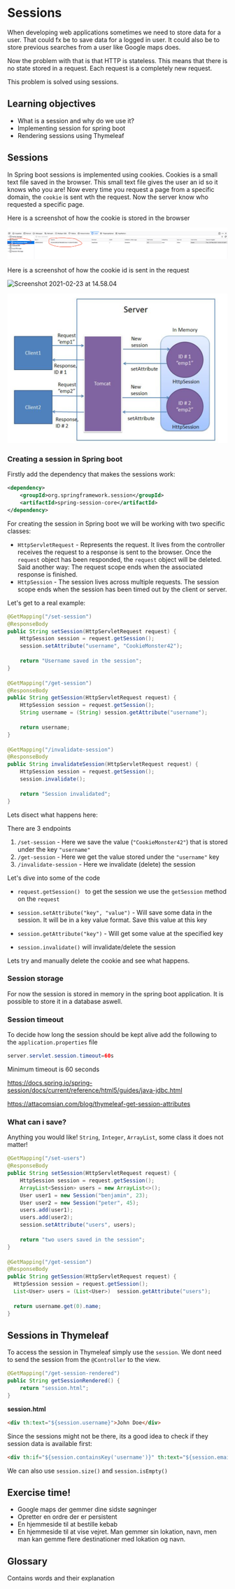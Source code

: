 # Sessions

When developing web applications sometimes we need to store data for a user. That could fx be to save data for a logged in user. It could also be to store previous searches from a user like Google maps does. 

Now the problem with that is that HTTP is stateless. This means that there is no state stored in a request. Each request is a completely new request.



This problem is solved using sessions. 



## Learning objectives

- What is a session and why do we use it?
- Implementing session for spring boot
- Rendering sessions using Thymeleaf



## Sessions

In Spring boot sessions is implemented using cookies. Cookies is a small text file saved in the browser. This small text file gives the user an id so it knows who you are! Now every time you request a page from a specific domain, the `cookie` is sent wth the request. Now the server know who requested a specific page.



Here is a screenshot of how the cookie is stored in the browser

![Screenshot 2021-02-23 at 14.56.11](./assets/cookie-browser.png)



Here is a screenshot of how the cookie id is sent in the request

![Screenshot 2021-02-23 at 14.58.04](/Users/benjamin-hughes/Documents/projects/dat20-classes/week-9/assets/cookie-sent-on-request.png)



![Screenshot 2021-02-24 at 10.18.38](./assets/session-server.png)



### Creating a session in Spring boot

Firstly add the dependency that makes the sessions work:

```xml
<dependency>
    <groupId>org.springframework.session</groupId>
    <artifactId>spring-session-core</artifactId>
</dependency>
```



For creating the session in Spring boot we will be working with two specific classes:

- `HttpServletRequest` - Represents the request. It lives from the controller receives the request to a response is sent to the browser. Once the `request` object has been responded, the `request` object will be deleted. Said another way: The request scope ends when the associated response is finished.
- `HttpSession` - The session lives across multiple requests. The session scope ends when the session has been timed out by the client or server. 



Let's get to a real example:

```java
@GetMapping("/set-session")
@ResponseBody
public String setSession(HttpServletRequest request) {
    HttpSession session = request.getSession();
    session.setAttribute("username", "CookieMonster42");
  
    return "Username saved in the session";
}

@GetMapping("/get-session")
@ResponseBody
public String getSession(HttpServletRequest request) {
    HttpSession session = request.getSession();
    String username = (String) session.getAttribute("username");
  
    return username;
}

@GetMapping("/invalidate-session")
@ResponseBody
public String invalidateSession(HttpServletRequest request) {
    HttpSession session = request.getSession();
  	session.invalidate();

  	return "Session invalidated";
}
```

Lets disect what happens here:

There are 3 endpoints

1. `/set-session` - Here we save the value (`"CookieMonster42"`) that is stored under the key `"username"`
2. `/get-session` - Here we get the value stored under the `"username"` key
3. `/invalidate-session` - Here we invalidate (delete) the session



Let's dive into some of the code

- `request.getSession() ` to get the session we use the `getSession` method on the `request`

- `session.setAttribute("key", "value")` - Will save some data in the session. It will be in a key value format. Save this value at this key

- `session.getAttribute("key")` - Will get some value at the specified key
- `session.invalidate()` will invalidate/delete the session



Lets try and manually delete the cookie and see what happens.



### Session storage

For now the session is stored in memory in the spring boot application. It is possible to store it in a database aswell. 



### Session timeout

To decide how long the session should be kept alive add the following to the `application.properties` file

```java
server.servlet.session.timeout=60s
```

Minimum timeout is 60 seconds



https://docs.spring.io/spring-session/docs/current/reference/html5/guides/java-jdbc.html

https://attacomsian.com/blog/thymeleaf-get-session-attributes



### What can i save?

Anything you would like! `String`, `Integer`, `ArrayList`, some class it does not matter!



```java
@GetMapping("/set-users")
@ResponseBody
public String setSession(HttpServletRequest request) {
    HttpSession session = request.getSession();
    ArrayList<Session> users = new ArrayList<>();
    User user1 = new Session("benjamin", 23);
    User user2 = new Session("peter", 45);
    users.add(user1);
    users.add(user2);
    session.setAttribute("users", users);

    return "two users saved in the session";
}

@GetMapping("/get-session")
@ResponseBody
public String getSession(HttpServletRequest request) {
  HttpSession session = request.getSession();
  List<User> users = (List<User>)  session.getAttribute("users");

  return username.get(0).name;
}
```



## Sessions in Thymeleaf

To access the session in Thymeleaf simply use the `session`. We dont need to send the session from the `@Controller` to the view. 



```java
@GetMapping("/get-session-rendered")
public String getSessionRendered() {
    return "session.html";
}
```



**session.html**

```html
<div th:text="${session.username}">John Doe</div>
```



Since the sessions might not be there, its a good idea to check if they session data is available first:

```html
<div th:if="${session.containsKey('username')}" th:text="${session.email}"></div>
```



We can also use `session.size()` and `session.isEmpty()`



## Exercise time!

- Google maps der gemmer dine sidste søgninger
- Opretter en ordre der er persistent
- En hjemmeside til at bestille kebab
- En hjemmeside til at vise vejret. Man gemmer sin lokation, navn, men man kan gemme flere destinationer med lokation og navn.







## Glossary

Contains words and their explanation